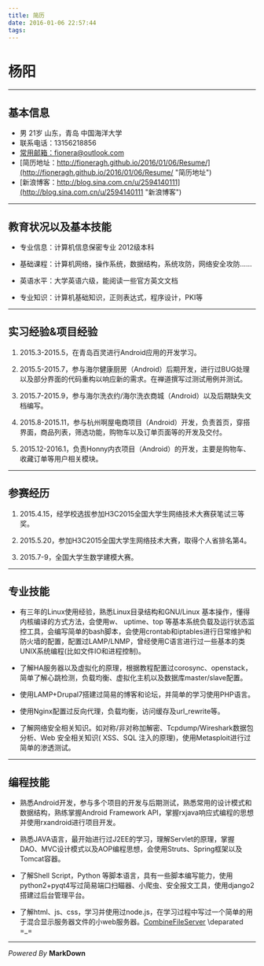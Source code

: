 ```yaml
---
title: 简历
date: 2016-01-06 22:57:44
tags:
---
```


# 杨阳

***

## 基本信息

* 男 21岁 山东，青岛 中国海洋大学
* 联系电话：13156218856
* [常用邮箱：fionera@outlook.com](mailto:fionera@outlook.com "常用邮箱")
* [简历地址：http://fioneragh.github.io/2016/01/06/Resume/](http://fioneragh.github.io/2016/01/06/Resume/ "简历地址")
* [新浪博客：http://blog.sina.com.cn/u/2594140111](http://blog.sina.com.cn/u/2594140111 "新浪博客")

***

## 教育状况以及基本技能

* 专业信息：计算机信息保密专业 2012级本科

* 基础课程：计算机网络，操作系统，数据结构，系统攻防，网络安全攻防……

* 英语水平：大学英语六级，能阅读一些官方英文文档

* 专业知识：计算机基础知识，正则表达式，程序设计，PKI等

***

## 实习经验&项目经验
	
1. 2015.3-2015.5，在青岛百灵进行Android应用的开发学习。

2. 2015.5-2015.7，参与海尔健康厨房（Android）后期开发，进行过BUG处理以及部分界面的代码重构以响应新的需求。在禅道撰写过测试用例并测试。

3. 2015.7-2015.9，参与海尔洗衣约/海尔洗衣商城（Android）以及后期缺失文档编写。

4. 2015.8-2015.11，参与杭州啊屋电商项目（Android）开发，负责首页，穿搭界面，商品列表，筛选功能，购物车以及订单页面等的开发及交付。

5. 2015.12-2016.1，负责Honny内衣项目（Android）的开发，主要是购物车、收藏订单等用户相关模块。

***

## 参赛经历

1. 2015.4.15，经学校选拔参加H3C2015全国大学生网络技术大赛获笔试三等奖。
	
2. 2015.5.20，参加H3C2015全国大学生网络技术大赛，取得个人省排名第4。

3. 2015.7-9，全国大学生数学建模大赛。

***

## 专业技能

* 有三年的Linux使用经验，熟悉Linux目录结构和GNU/Linux 基本操作，懂得内核编译的方式方法，会使用w、 uptime、top 等基本系统负载及运行状态监控工具，会编写简单的bash脚本，会使用crontab和iptables进行日常维护和防火墙的配置，配置过LAMP/LNMP，曾经使用C语言进行过一些基本的类UNIX系统编程(比如文件IO和进程控制)。

* 了解HA服务器以及虚拟化的原理，根据教程配置过corosync、openstack，简单了解心跳检测，负载均衡、虚拟化主机以及数据库master/slave配置。

* 使用LAMP+Drupal7搭建过简易的博客和论坛，并简单的学习使用PHP语言。

* 使用Nginx配置过反向代理，负载均衡，访问缓存及url_rewrite等。

* 了解网络安全相关知识。如对称/非对称加解密、Tcpdump/Wireshark数据包分析、Web 安全相关知识( XSS、SQL 注入的原理)，使用Metasploit进行过简单的渗透测试。

***

## 编程技能

* 熟悉Android开发，参与多个项目的开发与后期测试，熟悉常用的设计模式和数据结构，熟练掌握Android Framework API，掌握rxjava响应式编程的思想并使用rxandroid进行项目开发。

* 熟悉JAVA语言，最开始进行过J2EE的学习，理解Servlet的原理，掌握DAO、MVC设计模式以及AOP编程思想，会使用Struts、Spring框架以及 Tomcat容器。

* 了解Shell Script，Python 等脚本语言，具有一些脚本编写能力，使用python2+pyqt4写过简易端口扫瞄器、小爬虫、安全报文工具，使用django2搭建过后台管理平台。

* 了解html、js、css，学习并使用过node.js，在学习过程中写过一个简单的用于混合显示服务器文件的小web服务器。[CombineFileServer](https://github.com/FioneraGH/CombineFileServer) \deparated =_=

***

*Powered By* **MarkDown**
